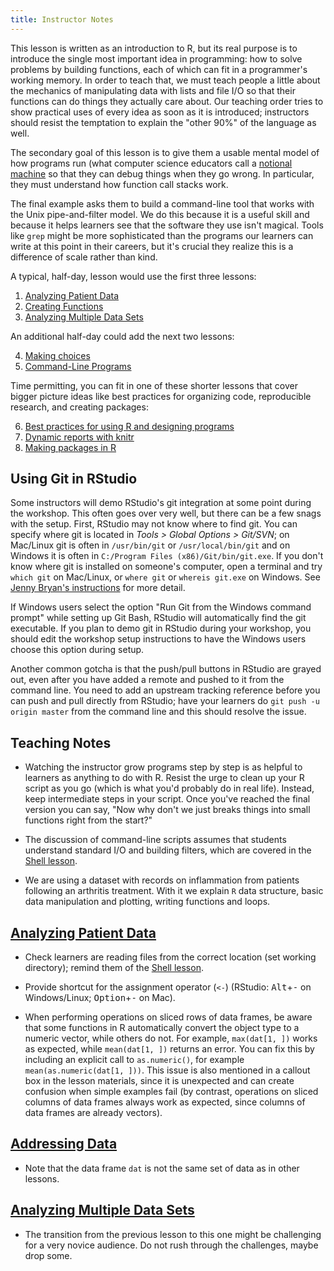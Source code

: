 ```yaml
---
title: Instructor Notes
---
```


This lesson is written as an introduction to R,
but its real purpose is to introduce the single most important idea in programming:
how to solve problems by building functions,
each of which can fit in a programmer's working memory.
In order to teach that,
we must teach people a little about
the mechanics of manipulating data with lists and file I/O
so that their functions can do things they actually care about.
Our teaching order tries to show practical uses of every idea as soon as it is introduced;
instructors should resist the temptation to explain
the "other 90%" of the language
as well.

The secondary goal of this lesson is to give them a usable mental model of how programs run
(what computer science educators call a
[notional machine](../learners/reference.md#notional-machine)
so that they can debug things when they go wrong. In particular,
they must understand how function call stacks work.

The final example asks them to build a command-line tool
that works with the Unix pipe-and-filter model.
We do this because it is a useful skill
and because it helps learners see that the software they use isn't magical.
Tools like `grep` might be more sophisticated than
the programs our learners can write at this point in their careers,
but it's crucial they realize this is a difference of scale rather than kind.

A typical, half-day, lesson would use the first three lessons:

1. [Analyzing Patient Data](../episodes/01-starting-with-data.Rmd)
2. [Creating Functions](../episodes/02-func-R.Rmd)
3. [Analyzing Multiple Data Sets](../episodes/03-loops-R.Rmd)

An additional half-day could add the next two lessons:

4. [Making choices](../episodes/04-cond.Rmd)
5. [Command-Line Programs](../episodes/05-cmdline.Rmd)

Time permitting,
you can fit in one of these shorter lessons that cover bigger picture ideas
like best practices for organizing code, reproducible research,
and creating packages:

6. [Best practices for using R and designing programs](../episodes/06-best-practices-R.Rmd)
7. [Dynamic reports with knitr](../episodes/07-knitr-R.Rmd)
8. [Making packages in R](../episodes/08-making-packages-R.Rmd)

## Using Git in RStudio

Some instructors will demo RStudio's git integration at some point during the
workshop. This often goes over very well, but there can be a few snags with the
setup. First, RStudio may not know where to find git. You can specify where git
is located in *Tools > Global Options > Git/SVN*; on Mac/Linux git is often in
`/usr/bin/git` or `/usr/local/bin/git` and on Windows it is often in
`C:/Program Files (x86)/Git/bin/git.exe`. If you don't know where git is
installed on someone's computer, open a terminal and try `which git` on
Mac/Linux, or `where git` or `whereis git.exe` on Windows. See
[Jenny Bryan's instructions](https://stat545-ubc.github.io/git03_rstudio-meet-git.html)
for more detail.

If Windows users select the option "Run Git from the Windows command prompt"
while setting up Git Bash, RStudio will automatically find the git executable.
If you plan to demo git in RStudio during your workshop, you should edit the
workshop setup instructions to have the Windows users choose this option during
setup.

Another common gotcha is that the push/pull buttons in RStudio are grayed out,
even after you have added a remote and pushed to it from the command line. You
need to add an upstream tracking reference before you can push and pull directly
from RStudio; have your learners do `git push -u origin master` from the command
line and this should resolve the issue.

## Teaching Notes

- Watching the instructor grow programs step by step
  is as helpful to learners as anything to do with R.
  Resist the urge to clean up your R script as you go
  (which is what you'd probably do in real life).
  Instead, keep intermediate steps in your script.
  Once you've reached the final version
  you can say,
  "Now why don't we just breaks things into small functions right from the start?"

- The discussion of command-line scripts
  assumes that students understand standard I/O and building filters,
  which are covered in the [Shell lesson](https://swcarpentry.github.io/shell-novice/).

- We are using a dataset with records on inflammation from patients following an
  arthritis treatment. With it we explain `R` data structure, basic data
  manipulation and plotting, writing functions and loops.

## [Analyzing Patient Data](../episodes/01-starting-with-data.Rmd)

- Check learners are reading files from the correct location (set working
  directory); remind them of the [Shell lesson](https://swcarpentry.github.io/shell-novice/).

- Provide shortcut for the assignment operator (`<-`) (RStudio: <kbd>Alt</kbd>\+<kbd>\-</kbd> on
  Windows/Linux; <kbd>Option</kbd>\+<kbd>\-</kbd> on Mac).

- When performing operations on sliced rows of data frames, be aware that some
  functions in R automatically convert the object type to a numeric vector, while
  others do not. For example, `max(dat[1, ])` works as expected, while `mean(dat[1, ])`
  returns an error. You can fix this by including an explicit call to `as.numeric()`,
  for example `mean(as.numeric(dat[1, ]))`. This issue is also mentioned in a callout
  box in the lesson materials, since it is unexpected and can create confusion when
  simple examples fail (by contrast, operations on sliced columns of data frames always
  work as expected, since columns of data frames are already vectors).

## [Addressing Data](../episodes/10-supp-addressing-data.Rmd)

- Note that the data frame `dat` is not the same set of data as in other lessons.

## [Analyzing Multiple Data Sets](../episodes/03-loops-R.Rmd)

- The transition from the previous lesson to this one might be challenging for
  a very novice audience. Do not rush through the challenges, maybe drop some.


